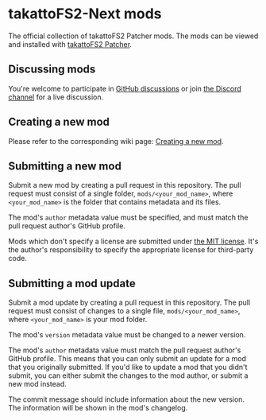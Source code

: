 # takattoFS2-Next mods

The official collection of takattoFS2 Patcher mods. The mods can be viewed and installed with [takattoFS2 Patcher](https://takattowo.github.io/takattoFS2/).

## Discussing mods

You're welcome to participate in [GitHub discussions](https://github.com/takattowo/fs2maiden-mods/discussions) or join [the Discord channel](https://discord.gg/yJmKf7PDzS) for a live discussion.

## Creating a new mod

Please refer to the corresponding wiki page: [Creating a new mod](https://github.com/takattowo/fs2maiden-mods/wiki/creating-a-new-mod).

## Submitting a new mod

Submit a new mod by creating a pull request in this repository. The pull request must consist of a single folder, `mods/<your_mod_name>`, where `<your_mod_name>` is the folder that contains metadata and its files.

The mod's `author` metadata value must be specified, and must match the pull request author's GitHub profile.

Mods which don't specify a license are submitted under [the MIT license](https://opensource.org/licenses/MIT). It's the author's responsibility to specify the appropriate license for third-party code.

## Submitting a mod update

Submit a mod update by creating a pull request in this repository. The pull request must consist of changes to a single file, `mods/<your_mod_name>`, where `<your_mod_name>` is your mod folder.

The mod's `version` metadata value must be changed to a newer version.

The mod's `author` metadata value must match the pull request author's GitHub profile. This means that you can only submit an update for a mod that you originally submitted. If you'd like to update a mod that you didn't submit, you can either submit the changes to the mod author, or submit a new mod instead.

The commit message should include information about the new version. The information will be shown in the mod's changelog.
